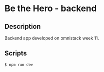 # Be the Hero - backend

## Description

Backend app developed on omnistack week 11.

## Scripts

`$ npm run dev`